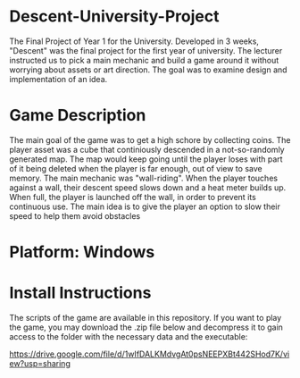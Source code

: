 # Descent-University-Project
The Final Project of Year 1 for the University.
Developed in 3 weeks, "Descent" was the final project for the first year of university. The lecturer instructed us to pick a main mechanic and build a game around it without worrying about assets or art direction. The goal was to examine design and implementation of an idea.

# Game Description
The main goal of the game was to get a high schore by collecting coins. The player asset was a cube that continiously descended in a not-so-randomly generated map. The map would keep going until the player loses with part of it being deleted when the player is far enough, out of view to save memory. The main mechanic was "wall-riding". When the player touches against a wall, their descent speed slows down and a heat meter builds up. When full, the player is launched off the wall, in order to prevent its continuous use. The main idea is to give the player an option to slow their speed to help them avoid obstacles

# Platform: Windows

# Install Instructions
The scripts of the game are available in this repository.
If you want to play the game, you may download the .zip file below and decompress it to gain access to the folder with the necessary data and the executable:

https://drive.google.com/file/d/1wIfDALKMdvgAt0psNEEPXBt442SHod7K/view?usp=sharing
